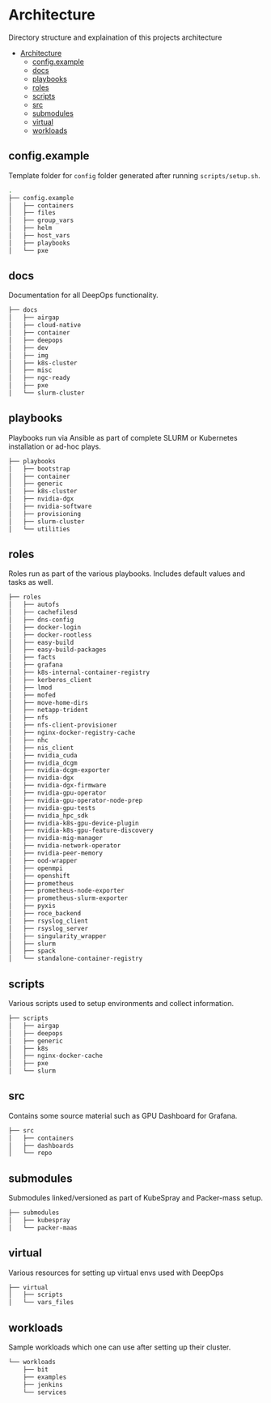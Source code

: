 # Architecture

Directory structure and explaination of this projects architecture

- [Architecture](#architecture)
  - [config.example](#configexample)
  - [docs](#docs)
  - [playbooks](#playbooks)
  - [roles](#roles)
  - [scripts](#scripts)
  - [src](#src)
  - [submodules](#submodules)
  - [virtual](#virtual)
  - [workloads](#workloads)

## config.example
Template folder for `config` folder generated after running `scripts/setup.sh`.
```bash
.
├── config.example
│   ├── containers
│   ├── files
│   ├── group_vars
│   ├── helm
│   ├── host_vars
│   ├── playbooks
│   └── pxe
```

## docs
Documentation for all DeepOps functionality. 
```bash
├── docs
│   ├── airgap
│   ├── cloud-native
│   ├── container
│   ├── deepops
│   ├── dev
│   ├── img
│   ├── k8s-cluster
│   ├── misc
│   ├── ngc-ready
│   ├── pxe
│   └── slurm-cluster
```


## playbooks
Playbooks run via Ansible as part of complete SLURM or Kubernetes installation or ad-hoc plays.
```bash
├── playbooks
│   ├── bootstrap
│   ├── container
│   ├── generic
│   ├── k8s-cluster
│   ├── nvidia-dgx
│   ├── nvidia-software
│   ├── provisioning
│   ├── slurm-cluster
│   └── utilities
```

 
## roles
Roles run as part of the various playbooks. Includes default values and tasks as well.
```bash
├── roles
│   ├── autofs
│   ├── cachefilesd
│   ├── dns-config
│   ├── docker-login
│   ├── docker-rootless
│   ├── easy-build
│   ├── easy-build-packages
│   ├── facts
│   ├── grafana
│   ├── k8s-internal-container-registry
│   ├── kerberos_client
│   ├── lmod
│   ├── mofed
│   ├── move-home-dirs
│   ├── netapp-trident
│   ├── nfs
│   ├── nfs-client-provisioner
│   ├── nginx-docker-registry-cache
│   ├── nhc
│   ├── nis_client
│   ├── nvidia_cuda
│   ├── nvidia_dcgm
│   ├── nvidia-dcgm-exporter
│   ├── nvidia-dgx
│   ├── nvidia-dgx-firmware
│   ├── nvidia-gpu-operator
│   ├── nvidia-gpu-operator-node-prep
│   ├── nvidia-gpu-tests
│   ├── nvidia_hpc_sdk
│   ├── nvidia-k8s-gpu-device-plugin
│   ├── nvidia-k8s-gpu-feature-discovery
│   ├── nvidia-mig-manager
│   ├── nvidia-network-operator
│   ├── nvidia-peer-memory
│   ├── ood-wrapper
│   ├── openmpi
│   ├── openshift
│   ├── prometheus
│   ├── prometheus-node-exporter
│   ├── prometheus-slurm-exporter
│   ├── pyxis
│   ├── roce_backend
│   ├── rsyslog_client
│   ├── rsyslog_server
│   ├── singularity_wrapper
│   ├── slurm
│   ├── spack
│   └── standalone-container-registry
```

## scripts
Various scripts used to setup environments and collect information. 
```bash
├── scripts
│   ├── airgap
│   ├── deepops
│   ├── generic
│   ├── k8s
│   ├── nginx-docker-cache
│   ├── pxe
│   └── slurm
```

## src
Contains some source material such as GPU Dashboard for Grafana. 
```bash
├── src
│   ├── containers
│   ├── dashboards
│   └── repo
```

## submodules
Submodules linked/versioned as part of KubeSpray and Packer-mass setup.
```bash
├── submodules
│   ├── kubespray
│   └── packer-maas
```

## virtual
Various resources for setting up virtual envs used with DeepOps
```bash
├── virtual
│   ├── scripts
│   └── vars_files
```

## workloads
Sample workloads which one can use after setting up their cluster. 
```bash
└── workloads
    ├── bit
    ├── examples
    ├── jenkins
    └── services
```
